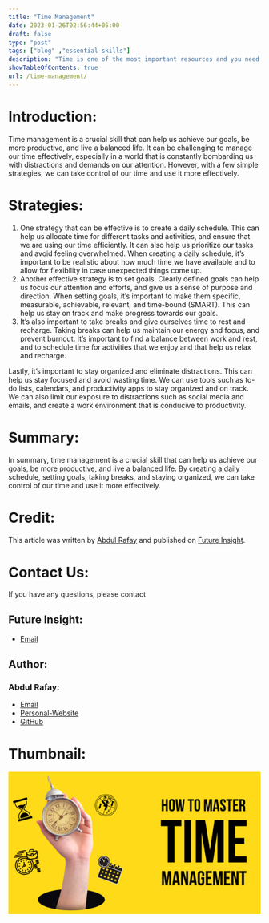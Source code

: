 ```yaml
---
title: "Time Management"
date: 2023-01-26T02:56:44+05:00
draft: false
type: "post"
tags: ["blog" ,"essential-skills"]
description: "Time is one of the most important resources and you need to spend it will."
showTableOfContents: true
url: /time-management/
---
```

# Introduction:

Time management is a crucial skill that can help us achieve our goals, be more productive, and live a balanced life. It can be challenging to manage our time effectively, especially in a world that is constantly bombarding us with distractions and demands on our attention. However, with a few simple strategies, we can take control of our time and use it more effectively.

# Strategies:

1.  One strategy that can be effective is to create a daily schedule. This can help us allocate time for different tasks and activities, and ensure that we are using our time efficiently. It can also help us prioritize our tasks and avoid feeling overwhelmed. When creating a daily schedule, it’s important to be realistic about how much time we have available and to allow for flexibility in case unexpected things come up.
2.  Another effective strategy is to set goals. Clearly defined goals can help us focus our attention and efforts, and give us a sense of purpose and direction. When setting goals, it’s important to make them specific, measurable, achievable, relevant, and time-bound (SMART). This can help us stay on track and make progress towards our goals.
3.  It’s also important to take breaks and give ourselves time to rest and recharge. Taking breaks can help us maintain our energy and focus, and prevent burnout. It’s important to find a balance between work and rest, and to schedule time for activities that we enjoy and that help us relax and recharge.

Lastly, it’s important to stay organized and eliminate distractions. This can help us stay focused and avoid wasting time. We can use tools such as to-do lists, calendars, and productivity apps to stay organized and on track. We can also limit our exposure to distractions such as social media and emails, and create a work environment that is conducive to productivity.

# Summary:

In summary, time management is a crucial skill that can help us achieve our goals, be more productive, and live a balanced life. By creating a daily schedule, setting goals, taking breaks, and staying organized, we can take control of our time and use it more effectively.

# Credit:
This article was written by [Abdul Rafay](https://rafay99.info) and published on [Future Insight](https://futureinsight.blog).

# Contact Us: 
If you have any questions, please contact
## Future Insight:
- [Email](mailto:fututeinsight@gmail.com)
## Author:
### Abdul Rafay:
- [Email](mailto:99marafay@gmail.com)
- [Personal-Website](https://rafay99.info)
- [GitHub](github.com/rafay99-epic) 

# Thumbnail:
![image](/images/2023/time-management/image.png)

